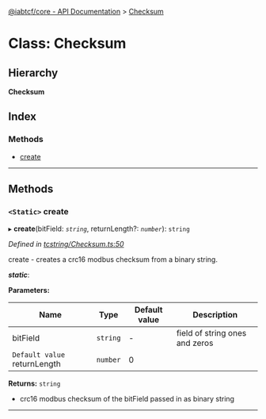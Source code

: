 [@iabtcf/core - API Documentation](../README.md) > [Checksum](../classes/checksum.md)

# Class: Checksum

## Hierarchy

**Checksum**

## Index

### Methods

* [create](checksum.md#create)

---

## Methods

<a id="create"></a>

### `<Static>` create

▸ **create**(bitField: *`string`*, returnLength?: *`number`*): `string`

*Defined in [tcstring/Checksum.ts:50](https://github.com/chrispaterson/iabtcf-es/blob/293af9e/modules/core/src/tcstring/Checksum.ts#L50)*

create - creates a crc16 modbus checksum from a binary string.

*__static__*: 

**Parameters:**

| Name | Type | Default value | Description |
| ------ | ------ | ------ | ------ |
| bitField | `string` | - |  field of string ones and zeros |
| `Default value` returnLength | `number` | 0 |

**Returns:** `string`
*   crc16 modbus checksum of the bitField passed in as binary string

___

